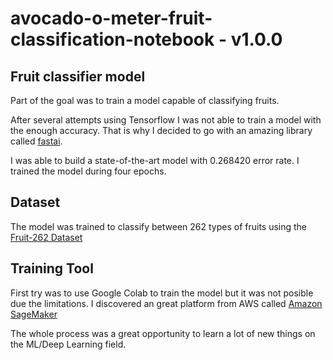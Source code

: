 # avocado-o-meter-fruit-classification-notebook - v1.0.0

## Fruit classifier model

Part of the goal was to train a model capable of classifying fruits.

After several attempts using Tensorflow I was not able to train a model with the enough accuracy. That is why I decided to go with an amazing library called [fastai](https://www.fast.ai/).

I was able to build a state-of-the-art model with 0.268420 error rate. I trained the model during four epochs. 

## Dataset
The model was trained to classify between 262 types of fruits using the [Fruit-262 Dataset](https://www.kaggle.com/aelchimminut/fruits262)

## Training Tool

First try was to use Google Colab to train the model but it was not posible due the limitations. 
I discovered an great platform from AWS called [Amazon SageMaker](https://aws.amazon.com/pm/sagemaker/)

The whole process was a great opportunity to learn a lot of new things on the ML/Deep Learning field.